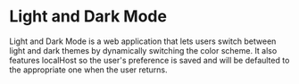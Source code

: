 # Light and Dark Mode

Light and Dark Mode is a web application that lets users switch between light and dark themes by dynamically switching the color scheme. It also features localHost so the user's preference is saved and will be defaulted to the appropriate one when the user returns.

